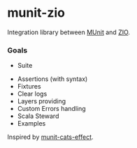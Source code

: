 # munit-zio

Integration library between [MUnit](https://scalameta.org/munit) and
[ZIO](https://zio.dev).

### Goals

+ Suite
- Assertions (with syntax)
- Fixtures
- Clear logs
- Layers providing
- Custom Errors handling
- Scala Steward
- Examples

Inspired by
[munit-cats-effect](https://github.com/typelevel/munit-cats-effect).
